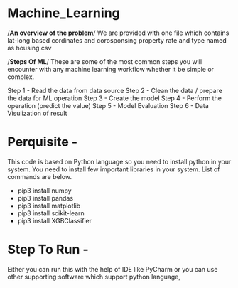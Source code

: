 # Machine_Learning

/**An overview of the problem**/
We are provided with one file which contains lat-long based cordinates and corosponsing property rate and type named as housing.csv 

/**Steps Of ML**/
These are some of the most common steps you will encounter with any machine learning workflow whether it be simple or complex.

Step 1 - Read the data from data source 
Step 2 - Clean the data / prepare the data for ML operation
Step 3 - Create the model
Step 4 - Perform the operation (predict the value)
Step 5 - Model Evaluation 
Step 6 - Data Visulization of result 

# Perquisite -
This code is based on Python language so you need to install python in your system. 
You need to install few important libraries in your system. List of commands are below.
  - pip3 install numpy    
  - pip3 install pandas   
  - pip3 install matplotlib
  - pip3 install scikit-learn
  - pip3 install XGBClassifier

# Step To Run -

Either you can run this with the help of IDE like PyCharm or you can use other supporting software which support python language,

